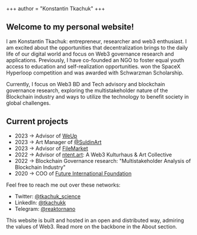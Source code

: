 +++
author = "Konstantin Tkachuk"
+++

## Welcome to my personal website!


I am Konstantin Tkachuk: entrepreneur, researcher and web3 enthusiast. I am excited about the opportunities that decentralization brings to the daily life of our digital world and focus on Web3 governance research and applications. Previously, I have co-founded an NGO to foster equal youth access to education and self-realization opportunities. won the SpaceX Hyperloop competition and was awarded with Schwarzman Scholarship. 

Currently, I focus on Web3 BD and Tech advisory and blockchain governance research, exploring the multistakeholder nature of the Blockchain industry and ways to utilize the technology to benefit society in global challenges. 

## Current projects

- 2023 -> Advisor of [WeUp](https://www.weuptheworld.com/) 
- 2023 -> Art Manager of [@SuldinArt](https://www.instagram.com/suldinart/) 
- 2023 -> Advisor of [FileMarket](https://filemarket.xyz/)
- 2022 -> Advisor of [ntent.art](https://ntent.art): A Web3 Kulturhaus & Art Collective 
- 2022 -> Blockchain Governance research: "Multistakeholder Analysis of Blockchain Industry"
- 2020 -> COO of [Future International Foundation](https://futureinternational.org/)

Feel free to reach me out over these networks:
- Twitter: [@tkachuk_science](https://twitter.com/tkachuk_science/)
- LinkedIn: [@tkachukk](https://www.linkedin.com/in/tkachukk/)
- Telegram: [@reaktornano](https://t.me/reaktornano)

This website is built and hosted in an open and distributed way, admiring the values of Web3. Read more on the backbone in the About section. 

<!--
This file is left intentionally empty by default to be backwards compatible with the initial theme setup.

Although the theme has advanced a little bit and it now allows to specify the content on the main page (even if the list of posts/articles is not intended).
This can be:
- with the list of posts/articles (default: `mainSections = ["post"]) or
- without the list of posts/articles (by setting `mainSections = [""]`)

Markdown supported, ie:

```
# Welcome

- Hugo :rocket:
- Hugo theme :rocket:

Don't forget to check the README.md file!
```

Remember that you can also specify a section header for the posts below by configuring the `mainSectionsTitle` parameter in the front matter of this file.
-->
